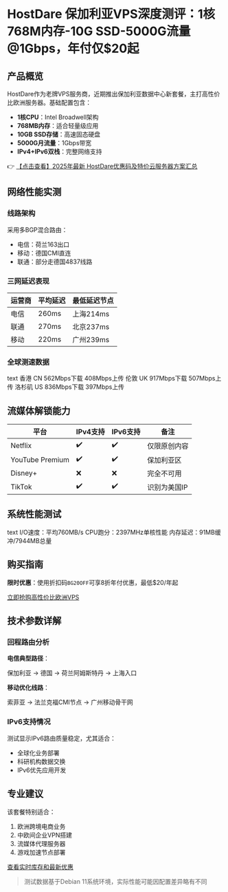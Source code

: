 # HostDare 保加利亚VPS深度测评：1核768M内存-10G SSD-5000G流量@1Gbps，年付仅$20起

## 产品概览
HostDare作为老牌VPS服务商，近期推出保加利亚数据中心新套餐，主打高性价比欧洲服务器。基础配置包含：
- **1核CPU**：Intel Broadwell架构
- **768MB内存**：适合轻量级应用
- **10GB SSD存储**：高速固态硬盘
- **5000G月流量**：1Gbps带宽
- **IPv4+IPv6双栈**：完整网络支持

👉 [【点击查看】2025年最新 HostDare优惠码及特价云服务器方案汇总](https://bit.ly/hostdare)

## 网络性能实测
### 线路架构
采用多BGP混合路由：
- 电信：荷兰163出口
- 移动：德国CMI直连
- 联通：部分走德国4837线路

### 三网延迟表现
| 运营商 | 平均延迟 | 最低延迟节点 |
|--------|----------|--------------|
| 电信   | 260ms    | 上海214ms    |
| 联通   | 270ms    | 北京237ms    |
| 移动   | 220ms    | 广州239ms    |

### 全球测速数据
text
香港 CN   562Mbps下载  408Mbps上传
伦敦 UK   917Mbps下载  507Mbps上传
洛杉矶 US 836Mbps下载  397Mbps上传

## 流媒体解锁能力
| 平台         | IPv4支持 | IPv6支持 | 备注               |
|--------------|----------|----------|--------------------|
| Netflix      | ✔️        | ✔️        | 仅限原创内容       |
| YouTube Premium | ✔️    | ✔️        | 保加利亚区         |
| Disney+      | ❌        | ❌        | 完全不可用         |
| TikTok       | ✔️        | ✔️        | 识别为美国IP       |

## 系统性能测试
text
I/O速度：平均760MB/s
CPU跑分：2397MHz单核性能
内存延迟：91MB缓冲/7944MB总量

## 购买指南
**限时优惠**：使用折扣码`BG20OFF`可享8折年付优惠，最低$20/年起

[立即抢购高性价比欧洲VPS](https://bit.ly/hostdare)

## 技术参数详解
### 回程路由分析
**电信典型路径**：

保加利亚 → 德国 → 荷兰阿姆斯特丹 → 上海入口

**移动优化线路**：

索菲亚 → 法兰克福CMI节点 → 广州移动骨干网

### IPv6支持情况
测试显示IPv6路由质量稳定，尤其适合：
- 全球化业务部署
- 科研机构数据交换
- IPv6优先应用开发

## 专业建议
该套餐特别适合：
1. 欧洲跨境电商业务
2. 中欧间企业VPN搭建
3. 流媒体代理服务器
4. 游戏加速节点部署

[查看实时库存和最新优惠](https://bit.ly/hostdare)

> 测试数据基于Debian 11系统环境，实际性能可能因配置差异略有不同